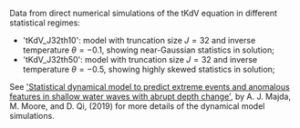 Data from direct numerical simulations of the tKdV equation in different statistical regimes:

* 'tKdV_J32th10': model with truncation size $J=32$ and inverse temperature $\theta = -0.1$, showing near-Gaussian statistics in solution;
* 'tKdV_J32th50': model with truncation size $J=32$ and inverse temperature $\theta = -0.5$, showing highly skewed statistics in solution;

See ['Statistical dynamical model to predict extreme events and anomalous features in shallow water waves with abrupt depth change'](https://www.pnas.org/content/116/10/3982), by  A. J. Majda, M. Moore, and D. Qi, (2019) for more details of the dynamical model simulations.

